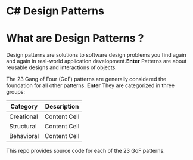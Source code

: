 # C# Design Patterns

# What are Design Patterns ?
Design patterns are solutions to software design problems you find again and again in real-world application development.**Enter** Patterns are about reusable designs and interactions of objects.

The 23 Gang of Four (GoF) patterns are generally considered the foundation for all other patterns.
**Enter** They are categorized in three groups: 


Category  | Description
------------- | -------------
Creational  | Content Cell
Structural  | Content Cell
Behavioral  | Content Cell



This repo provides source code for each of the 23 GoF patterns.


